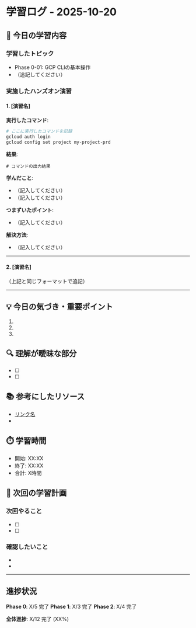 # 学習ログ - 2025-10-20

## 📅 今日の学習内容

### 学習したトピック

- Phase 0-01: GCP CLIの基本操作
- （追記してください）

### 実施したハンズオン演習

#### 1. [演習名]

**実行したコマンド**:

```bash
# ここに実行したコマンドを記録
gcloud auth login
gcloud config set project my-project-prd
```

**結果**:

```
# コマンドの出力結果
```

**学んだこと**:

- （記入してください）
- （記入してください）

**つまずいたポイント**:

- （記入してください）

**解決方法**:

- （記入してください）

---

#### 2. [演習名]

（上記と同じフォーマットで追記）

---

## 💡 今日の気づき・重要ポイント

1.
2.
3.

## 🔍 理解が曖昧な部分

- [ ]
- [ ]

## 📚 参考にしたリソース

- [リンク名](URL)
-

## ⏱️ 学習時間

- 開始: XX:XX
- 終了: XX:XX
- 合計: X時間

## 📝 次回の学習計画

### 次回やること

- [ ]
- [ ]

### 確認したいこと

-
-

---

## 進捗状況

**Phase 0**: X/5 完了
**Phase 1**: X/3 完了
**Phase 2**: X/4 完了

**全体進捗**: X/12 完了 (XX%)
